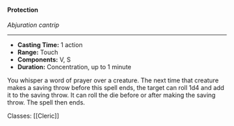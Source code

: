 #### Protection
*Abjuration cantrip*
___
- **Casting Time:** 1 action
- **Range:** Touch
- **Components:** V, S
- **Duration:** Concentration, up to 1 minute

You whisper a word of prayer over a creature. The next time that creature makes a saving throw before this spell ends, the target can roll 1d4 and add it to the saving throw. It can roll the die before or after making the saving throw. The spell then ends.

Classes: [[Cleric]]